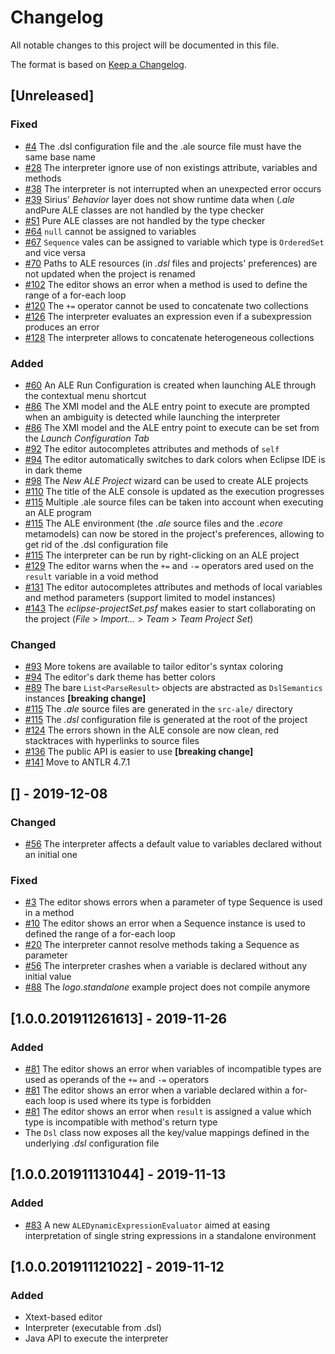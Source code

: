# Changelog
All notable changes to this project will be documented in this file.

The format is based on [Keep a Changelog](https://keepachangelog.com/en/1.0.0/).

## [Unreleased]
### Fixed
- [#4](https://github.com/gemoc/ale-lang/issues/4) The .dsl configuration file and the .ale source file must have the same base name
- [#28](https://github.com/gemoc/ale-lang/issues/28) The interpreter ignore use of non existings attribute, variables and methods
- [#38](https://github.com/gemoc/ale-lang/issues/38) The interpreter is not interrupted when an unexpected error occurs
- [#39](https://github.com/gemoc/ale-lang/issues/39) Sirius' _Behavior_ layer does not show runtime data when (_.ale_ andPure ALE classes are not handled by the type checker
- [#51](https://github.com/gemoc/ale-lang/issues/51) Pure ALE classes are not handled by the type checker
- [#64](https://github.com/gemoc/ale-lang/issues/64) `null` cannot be assigned to variables
- [#67](https://github.com/gemoc/ale-lang/issues/67) `Sequence` vales can be assigned to variable which type is `OrderedSet` and vice versa
- [#70](https://github.com/gemoc/ale-lang/issues/70) Paths to ALE resources (in _.dsl_ files and projects' preferences) are not updated when the project is renamed
- [#102](https://github.com/gemoc/ale-lang/issues/102) The editor shows an error when a method is used to define the range of a for-each loop
- [#120](https://github.com/gemoc/ale-lang/issues/120) The `+=` operator cannot be used to concatenate two collections
- [#126](https://github.com/gemoc/ale-lang/issues/126) The interpreter evaluates an expression even if a subexpression produces an error
- [#128](https://github.com/gemoc/ale-lang/issues/128) The interpreter allows to concatenate heterogeneous collections

### Added
- [#60](https://github.com/gemoc/ale-lang/issues/60) An ALE Run Configuration is created when launching ALE through the contextual menu shortcut
- [#86](https://github.com/gemoc/ale-lang/issues/86) The XMI model and the ALE entry point to execute are prompted when an ambiguity is detected while launching the interpreter
- [#86](https://github.com/gemoc/ale-lang/issues/86) The XMI model and the ALE entry point to execute can be set from the *Launch Configuration Tab*
- [#92](https://github.com/gemoc/ale-lang/issues/92) The editor autocompletes attributes and methods of `self`
- [#94](https://github.com/gemoc/ale-lang/issues/94) The editor automatically switches to dark colors when Eclipse IDE is in dark theme
- [#98](https://github.com/gemoc/ale-lang/issues/98) The _New ALE Project_ wizard can be used to create ALE projects
- [#110](https://github.com/gemoc/ale-lang/issues/110) The title of the ALE console is updated as the execution progresses
- [#115](https://github.com/gemoc/ale-lang/pull/115) Multiple .ale source files can be taken into account when executing an ALE program
- [#115](https://github.com/gemoc/ale-lang/pull/115) The ALE environment (the _.ale_ source files and the _.ecore_ metamodels) can now be stored in the project's preferences, allowing to get rid of the .dsl configuration file
- [#115](https://github.com/gemoc/ale-lang/pull/115) The interpreter can be run by right-clicking on an ALE project
- [#129](https://github.com/gemoc/ale-lang/pull/129) The editor warns when the `+=` and `-=` operators ared used on the `result` variable in a void method
- [#131](https://github.com/gemoc/ale-lang/pull/131) The editor autocompletes attributes and methods of local variables and method parameters (support limited to model instances)
- [#143](https://github.com/gemoc/ale-lang/pull/143) The *eclipse-projectSet.psf* makes easier to start collaborating on the project (*File* > *Import...* > *Team* > *Team Project Set*)

### Changed
- [#93](https://github.com/gemoc/ale-lang/issues/93) More tokens are available to tailor editor's syntax coloring
- [#94](https://github.com/gemoc/ale-lang/issues/94) The editor's dark theme has better colors
- [#89](https://github.com/gemoc/ale-lang/pull/89) The bare `List<ParseResult>` objects are abstracted as `DslSemantics` instances **[breaking change]**
- [#115](https://github.com/gemoc/ale-lang/pull/115) The _.ale_ source files are generated in the `src-ale/` directory
- [#115](https://github.com/gemoc/ale-lang/pull/115) The _.dsl_ configuration file is generated at the root of the project
- [#124](https://github.com/gemoc/ale-lang/pull/124) The errors shown in the ALE console are now clean, red stacktraces with hyperlinks to source files
- [#136](https://github.com/gemoc/ale-lang/pull/136) The public API is easier to use **[breaking change]**
- [#141](https://github.com/gemoc/ale-lang/issues/141) Move to ANTLR 4.7.1

## [] - 2019-12-08
### Changed
- [#56](https://github.com/gemoc/ale-lang/issues/56) The interpreter affects a default value to variables declared without an initial one

### Fixed
- [#3](https://github.com/gemoc/ale-lang/issues/3) The editor shows errors when a parameter of type Sequence is used in a method
- [#10](https://github.com/gemoc/ale-lang/issues/10) The editor shows an error when a Sequence instance is used to defined the range of a for-each loop
- [#20](https://github.com/gemoc/ale-lang/issues/20) The interpreter cannot resolve methods taking a Sequence as parameter
- [#56](https://github.com/gemoc/ale-lang/issues/56) The interpreter crashes when a variable is declared without any initial value
- [#88](https://github.com/gemoc/ale-lang/pull/88) The *logo.standalone* example project does not compile anymore

## [1.0.0.201911261613] - 2019-11-26
### Added
- [#81](https://github.com/gemoc/ale-lang/pull/81) The editor shows an error when variables of incompatible types are used as operands of the `+=` and `-=` operators
- [#81](https://github.com/gemoc/ale-lang/pull/81) The editor shows an error when a variable declared within a for-each loop is used where its type is forbidden
- [#81](https://github.com/gemoc/ale-lang/pull/81) The editor shows an error when `result` is assigned a value which type is incompatible with method's return type
- The `Dsl` class now exposes all the key/value mappings defined in the underlying *.dsl* configuration file

## [1.0.0.201911131044] - 2019-11-13
### Added
- [#83](https://github.com/gemoc/ale-lang/pull/83) A new `ALEDynamicExpressionEvaluator` aimed at easing interpretation of single string expressions in a standalone environment

## [1.0.0.201911121022] - 2019-11-12
### Added
- Xtext-based editor
- Interpreter (executable from .dsl)
- Java API to execute the interpreter